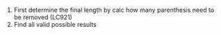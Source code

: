 1. First determine the final length by calc how many parenthesis need to be removed (LC921)
2. Find all valid possible results 